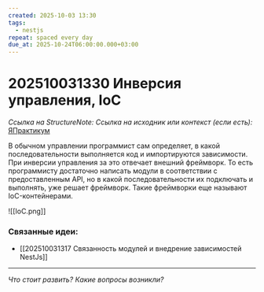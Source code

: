 ```yaml
---
created: 2025-10-03 13:30
tags:
  - nestjs
repeat: spaced every day
due_at: 2025-10-24T06:00:00.000+03:00
---
```

# 202510031330 Инверсия управления, IoC

*Ссылка на StructureNote:*
*Ссылка на исходник или контекст (если есть):* [ЯПрактикум](https://practicum.yandex.ru/trainer/backend-nodejs/lesson/8ab54f1a-884d-49fd-9ddd-61c4c96b35a7/)

В обычном управлении программист сам определяет, в какой последовательности выполняется код и импортируются зависимости. При инверсии управления за это отвечает внешний фреймворк. То есть программисту достаточно написать модули в соответствии с предоставленным API, но в какой последовательности их подключать и выполнять, уже решает фреймворк. Такие фреймворки еще называют IoC-контейнерами.

![[IoC.png]]

### Связанные идеи:

* [[202510031317 Связанность модулей и внедрение зависимостей NestJs]]

---

*Что стоит развить? Какие вопросы возникли?*
